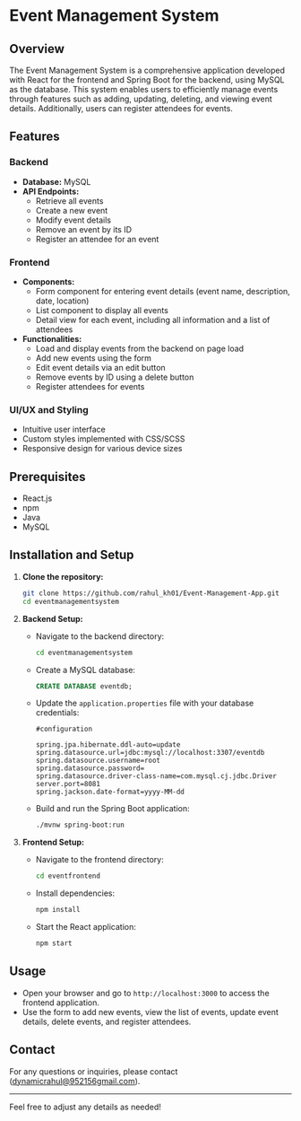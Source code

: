 
# Event Management System

## Overview
The Event Management System is a comprehensive application developed with React for the frontend and Spring Boot for the backend, using MySQL as the database. This system enables users to efficiently manage events through features such as adding, updating, deleting, and viewing event details. Additionally, users can register attendees for events.

## Features
### Backend
- **Database:** MySQL
- **API Endpoints:**
  - Retrieve all events
  - Create a new event
  - Modify event details
  - Remove an event by its ID
  - Register an attendee for an event

### Frontend
- **Components:**
  - Form component for entering event details (event name, description, date, location)
  - List component to display all events
  - Detail view for each event, including all information and a list of attendees
- **Functionalities:**
  - Load and display events from the backend on page load
  - Add new events using the form
  - Edit event details via an edit button
  - Remove events by ID using a delete button
  - Register attendees for events

### UI/UX and Styling
- Intuitive user interface
- Custom styles implemented with CSS/SCSS
- Responsive design for various device sizes

## Prerequisites
- React.js
- npm
- Java
- MySQL

## Installation and Setup
1. **Clone the repository:**
    ```bash
    git clone https://github.com/rahul_kh01/Event-Management-App.git
    cd eventmanagementsystem
    ```

2. **Backend Setup:**
    - Navigate to the backend directory:
      ```bash
      cd eventmanagementsystem
      ```
    - Create a MySQL database:
      ```sql
      CREATE DATABASE eventdb;
      ```
    - Update the `application.properties` file with your database credentials:
      ```properties
      #configuration
      
      spring.jpa.hibernate.ddl-auto=update
      spring.datasource.url=jdbc:mysql://localhost:3307/eventdb
      spring.datasource.username=root
      spring.datasource.password=
      spring.datasource.driver-class-name=com.mysql.cj.jdbc.Driver
      server.port=8081
      spring.jackson.date-format=yyyy-MM-dd
      ```
    - Build and run the Spring Boot application:
      ```bash
      ./mvnw spring-boot:run
      ```

3. **Frontend Setup:**
    - Navigate to the frontend directory:
      ```bash
      cd eventfrontend
      ```
    - Install dependencies:
      ```bash
      npm install
      ```
    - Start the React application:
      ```bash
      npm start
      ```

## Usage
- Open your browser and go to `http://localhost:3000` to access the frontend application.
- Use the form to add new events, view the list of events, update event details, delete events, and register attendees.

## Contact
For any questions or inquiries, please contact (dynamicrahul@952156gmail.com).

---

Feel free to adjust any details as needed!
